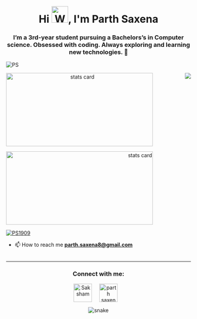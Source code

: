 <h1 align="center">Hi <img src="https://raw.githubusercontent.com/nixin72/nixin72/master/wave.gif"
         alt="Waving hand animated gif"
         height="45"
         width="45" />, I'm Parth Saxena</h1>
<h3 align="center"> I’m a 3rd-year student pursuing a Bachelors’s in Computer science. Obsessed with coding. Always exploring and learning new technologies. 💚</h3>

<p align="left"> <img src="https://komarev.com/ghpvc/?username=parthsaxena1909&label=Profile%20views&color=0e75b6&style=flat" alt="PS" /> </p>

<p>
<a align= "center" href="https://github.com/parthsaxena1909">
<img alt= "stats card" height="200px" width="400" src="https://github-readme-streak-stats.herokuapp.com/?user=parthsaxena1909&theme=radical">
<img align="right"  src="https://cdn.dribbble.com/users/1294594/screenshots/5460287/media/8b4786572205a8ac7305403f5e495c81.gif" /> </a>
        
</p>

<p>
<a align= "right" href="https://github.com/parthsaxena1909">
<img alt= "stats card" height="200px" width="400" src="https://github-readme-stats.vercel.app/api?username=parthsaxena1909&theme=radical&show_icons=true&count_private=true" /</a>

</p>

<p align="left"> <a href="https://twitter.com/PS1909" target="blank"><img src="https://img.shields.io/twitter/follow/PS1909?logo=twitter&style=for-the-badge" alt="PS1909" /></a> </p>

- 📫 How to reach me **parth.saxena8@gmail.com**
 <br><br>
<hr>

<h3 align="center">Connect with me:</h3>
<p align="center">
<a href="https://twitter.com/PS1909" target="blank"><img align="center" src="https://img.icons8.com/cute-clipart/64/000000/twitter.png" alt="Saksham" height="50" width="50" /></a> &nbsp;&nbsp;&nbsp;
<a href="https://linkedin.com/in/parth-saxena-102670190" target="blank"><img align="center" src="https://img.icons8.com/cute-clipart/64/000000/linkedin.png" alt="parth saxena" height="50" width="50" /></a>&nbsp;&nbsp;&nbsp;&nbsp;

</p>

<p>
<p align="center">
  <img src="https://github.com/ishikkkkaaaa/ishikkkkaaaa/raw/output/github-contribution-grid-snake.svg" alt="snake"></center>
</p>
